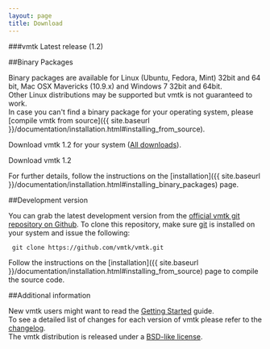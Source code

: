 ```yaml
---
layout: page
title: Download
---
```


###vmtk Latest release (1.2)

##Binary Packages

Binary packages are available for Linux (Ubuntu, Fedora, Mint) 32bit and 64 bit, Mac OSX Mavericks (10.9.x) and Windows 7 32bit and 64bit.<br/>
Other Linux distributions may be supported but vmtk is not guaranteed to work. <br/>
In case you can't find a binary package for your operating system, please [compile vmtk from source]({{ site.baseurl }}/documentation/installation.html#installing_from_source).

<p class="center">
  Download vmtk 1.2 for your system
  (<a href="https://drive.google.com/folderview?id=0B4IPwYB1RDRxZnNrWFo0Y2FQZDg&amp;usp=sharing#list" target="_blank">All downloads</a>).
</p>


<div class="download-wrapper"> 
  <a id="download-button"> 
    <span class="slider">Download</span> 
    <span class="icon"> 
    </span> 
    <span class="version">
      vmtk 1.2
    </span> 
  </a> 
</div>

For further details, follow the instructions on the [installation]({{ site.baseurl }}/documentation/installation.html#installing_binary_packages) page.


##Development version

You can grab the latest development version from the <a href="https://github.com/vmtk/vmtk" target="_blank">official vmtk git repository on Github</a>. To clone this repository, make sure <a href="http://git-scm.com" target="_blank">git</a> is installed on your system and issue the following:

     git clone https://github.com/vmtk/vmtk.git
     
Follow the instructions on the [installation]({{ site.baseurl }}/documentation/installation.html#installing_from_source) page to compile the source code.

##Additional information

New vmtk users might want to read the <a href="{{ site.baseurl }}/documentation/getting-started.html">Getting Started</a> guide.<br/>
To see a detailed list of changes for each version of vmtk please refer to the <a href="https://github.com/vmtk/vmtk/commits/master" target="_blank">changelog</a>.<br/>
The vmtk distribution is released under a <a href="{{ site.baseurl }}/license.html">BSD-like license</a>.
